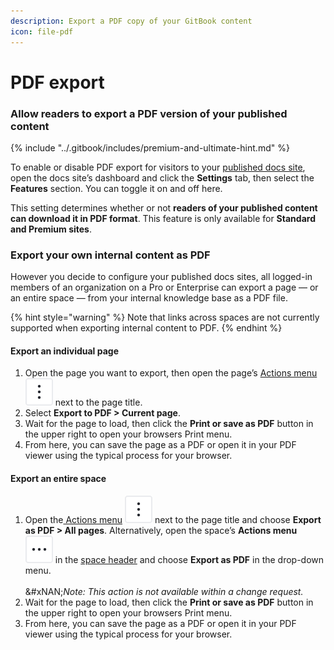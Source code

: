 ```yaml
---
description: Export a PDF copy of your GitBook content
icon: file-pdf
---
```


# PDF export

### Allow readers to export a PDF version of your published content

{% include "../.gitbook/includes/premium-and-ultimate-hint.md" %}

To enable or disable PDF export for visitors to your [published docs site](broken-reference), open the docs site’s dashboard and click the **Settings** tab, then select the **Features** section. You can toggle it on and off here.

This setting determines whether or not **readers of your published content can download it in PDF format**. This feature is only available for **Standard and Premium sites**.&#x20;

### Export your own internal content as PDF

However you decide to configure your published docs sites, all logged-in members of an organization on a Pro or Enterprise can export a page — or an entire space — from your internal knowledge base as a PDF file.

{% hint style="warning" %}
Note that links across spaces are not currently supported when exporting internal content to PDF.
{% endhint %}

#### Export an individual page

1. Open the page you want to export, then open the page’s [Actions menu](../resources/gitbook-ui.md#the-actions-menu) <picture><source srcset="../.gitbook/assets/actions_icon_dark.svg" media="(prefers-color-scheme: dark)"><img src="../.gitbook/assets/actions_icon_light.svg" alt=""></picture> next to the page title.
2. Select **Export to PDF > Current page**.
3. Wait for the page to load, then click the **Print or save as PDF** button in the upper right to open your browsers Print menu.
4. From here, you can save the page as a PDF or open it in your PDF viewer using the typical process for your browser.

#### Export an entire space

1. Open the[ Actions menu](../creating-content/content-structure/) <picture><source srcset="../.gitbook/assets/actions_icon_dark.svg" media="(prefers-color-scheme: dark)"><img src="../.gitbook/assets/actions_icon_light.svg" alt=""></picture> next to the page title and choose **Export as PDF > All pages**. Alternatively, open the space’s **Actions menu** <picture><source srcset="../.gitbook/assets/actions-horizontal - dark.svg" media="(prefers-color-scheme: dark)"><img src="../.gitbook/assets/actions-horizontal.svg" alt=""></picture> in the [space header](../resources/gitbook-ui.md#space-header) and choose **Export as PDF** in the drop-down menu.\
   \
   &#xNAN;_&#x4E;ote: This action is not available within a change request._
2. Wait for the page to load, then click the **Print or save as PDF** button in the upper right to open your browsers Print menu.
3. From here, you can save the page as a PDF or open it in your PDF viewer using the typical process for your browser.
